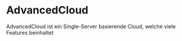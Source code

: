 # AdvancedCloud
AdvancedCloud ist ein Single-Server basierende Cloud, welche viele Features beinhaltet
